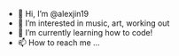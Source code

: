 - 👋 Hi, I’m @alexjin19
- 👀 I’m interested in music, art, working out
- 🌱 I’m currently learning how to code!
- 📫 How to reach me ...

<!---
alexjin19/alexjin19 is a ✨ special ✨ repository because its `README.md` (this file) appears on your GitHub profile.
You can click the Preview link to take a look at your changes.
--->
